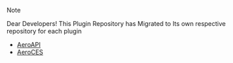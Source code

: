 > [!Note]
> Dear Developers! This Plugin Repository has Migrated to Its own respective repository for each plugin
> - [AeroAPI](https://github.com/skyss0fly/AeroAPI)
> - [AeroCES](https://github.com/skyss0fly/AeroCES)
